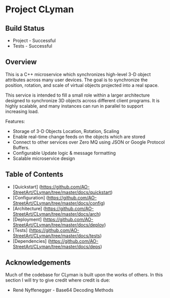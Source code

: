 # Project CLyman

## Build Status
* Project - Successful
* Tests - Successful

## Overview

This is a C++ microservice which synchronizes high-level 3-D object attributes across many user devices.  The goal is to synchronize the position, rotation, and scale of virtual objects projected into a real space.

This service is intended to fill a small role within a larger architecture designed to synchronize 3D objects across different client programs.  It is highly scalable, and many instances can run in parallel to support increasing load.

Features:
* Storage of 3-D Objects Location, Rotation, Scaling
* Enable real-time change feeds on the objects which are stored
* Connect to other services over Zero MQ using JSON or Google Protocol Buffers.
* Configurable Update logic & message formatting
* Scalable microservice design

## Table of Contents
* [Quickstart] (https://github.com/AO-StreetArt/CLyman/tree/master/docs/quickstart)
* [Configuration] (https://github.com/AO-StreetArt/CLyman/tree/master/docs/config)
* [Architecture] (https://github.com/AO-StreetArt/CLyman/tree/master/docs/arch)
* [Deployment] (https://github.com/AO-StreetArt/CLyman/tree/master/docs/deploy)
* [Tests] (https://github.com/AO-StreetArt/CLyman/tree/master/docs/tests)
* [Dependencies] (https://github.com/AO-StreetArt/CLyman/tree/master/docs/deps)

## Acknowledgements
Much of the codebase for CLyman is built upon the works of others.  In this section I will try to give credit where credit is due:
* René Nyffenegger - Base64 Decoding Methods

